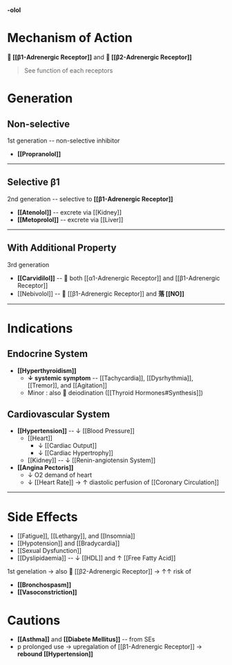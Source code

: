 **-olol**

# Mechanism of Action
** [[β1-Adrenergic Receptor]]** and ** [[β2-Adrenergic Receptor]]**
> See function of each receptors

# Generation
## Non-selective
1st generation -- non-selective inhibitor
- **[[Propranolol]]**

---

## Selective β1
2nd generation -- selective to **[[β1-Adrenergic Receptor]]**
- **[[Atenolol]]** -- excrete via [[Kidney]]
- **[[Metoprolol]]** -- excrete via [[Liver]]

---

## With Additional Property
3rd generation
- **[[Carvidilol]]** --  both [[α1-Adrenergic Receptor]] and [[β1-Adrenergic Receptor]]
- [[Nebivolol]] --  [[β1-Adrenergic Receptor]] and **落 [[NO]]**

---

# Indications
## Endocrine System
- **[[Hyperthyroidism]]**
	- **↓ systemic symptom** -- [[Tachycardia]], [[Dysrhythmia]], [[Tremor]], and [[Agitation]]
	- Minor : also  deiodination ([[Thyroid Hormones#Synthesis]])

## Cardiovascular System
- **[[Hypertension]]** -- ↓ [[Blood Pressure]]
	- [[Heart]]
		- ↓ [[Cardiac Output]]
		- ↓ [[Cardiac Hypertrophy]]
	- [[Kidney]] -- ↓ [[Renin-angiotensin System]]
- **[[Angina Pectoris]]**
	- ↓ O2 demand of heart
	- ↓ [[Heart Rate]] → ↑ diastolic perfusion of [[Coronary Circulation]] 

---

# Side Effects
- [[Fatigue]], [[Lethargy]], and [[Insomnia]]
- [[Hypotension]] and [[Bradycardia]]
- [[Sexual Dysfunction]]
- [[Dyslipidaemia]] -- ↓ [[HDL]] and ↑ [[Free Fatty Acid]]

1st genelation → also  [[β2-Adrenergic Receptor]] → ↑↑ risk of
- **[[Bronchospasm]]**
- **[[Vasoconstriction]]**

# Cautions
- **[[Asthma]]** and **[[Diabete Mellitus]]** -- from SEs
- p prolonged use → upregalation of [[β1-Adrenergic Receptor]] → **rebound [[Hypertension]]**